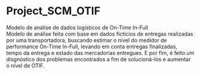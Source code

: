 # Project_SCM_OTIF
Modelo de análise de dados logísticos de On-Time In-Full \
Modelo de análise feita com base em dados fictícios de entregas realizadas por uma transportadora, buscando estimar o nível do medidor de performance On-Time In-Full, levando em conta entregas finalizadas, tempo da entrega e estado das mercadorias entregues. E por fim, é feito um disgnóstico dos problemas encontrados a fim de solucioná-los e aumentar o nível de OTIF.
